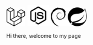 <img src="./img/laravel-svgrepo-com.svg" alt="drawing" width="50px"/><img src="./img/nodejs-svgrepo-com.svg" style="margin-left:6px;" alt="drawing" width="57px"/><img src="./img/debian-svgrepo-com.svg" alt="drawing" width="50px"/><img src="./img/spring-svgrepo-com.svg" alt="drawing" width="50px"/>
<div>Hi there, welcome to my page</div>
